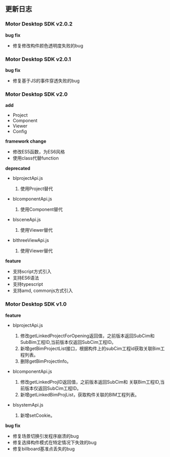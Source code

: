 ## 更新日志

### Motor Desktop SDK v2.0.2
**bug fix**
- 修复修改构件颜色透明度失败的bug

### Motor Desktop SDK v2.0.1

**bug fix**
- 修复基于JS的事件穿透失败的bug

### Motor Desktop SDK v2.0

**add**
- Project
- Component
- Viewer
- Config

**framework change**

- 修改ES5函数，为ES6风格
- 使用class代替function

**deprecated**

- blprojectApi.js

    1. 使用Project替代

- blcomponentApi.js

    1. 使用Component替代

- blsceneApi.js

    1. 使用Viewer替代

- blthreeViewApi.js

    1. 使用Viewer替代

**feature**

- 支持script方式引入
- 支持ES6语法
- 支持typescript
- 支持amd, commonjs方式引入

### Motor Desktop SDK v1.0

**feature**

- blprojectApi.js

    1. 修改getLinkedProjectForOpening返回值，之前版本返回SubCim和SubBim工程ID,当前版本仅返回SubCim工程ID。
    2. 新增getBimProjectList接口，根据构件上的subCim工程id获取关联Bim工程列表。
    3. 删除getBimProjectInfo。

- blcomponentApi.js
    1. 修改getLinkedProjID返回值，之前版本返回SubCim和 关联Bim工程ID,当前版本仅返回SubCim工程ID。
    2. 新增getLinkedBimProjList，获取构件关联的BIM工程列表。

- blsystemApi.js
    1. 新增setCookie。

**bug fix**

- 修复场景切换引发程序崩溃的bug
- 修复选择构件模式在特定情况下失效的bug
- 修复billboard基准点丢失的bug
